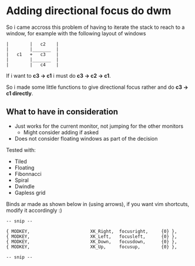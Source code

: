 # Adding directional focus do dwm

So i came accross this problem of having to iterate the stack to reach to a window, for example with the following layout of windows
```
|        |   c2    |
|        |_______  |
|   c1   +   c3    |
|        |_______  |
|        |   c4    |
```

If i want to **c3 -> c1** i must do **c3 -> c2 -> c1**. 

So i made some little functions to give directional focus rather and do **c3 -> c1 directly**.

## What to have in consideration

- Just works for the current monitor, not jumping for the other monitors
  - Might consider adding if asked   
- Does not consider floating windows as part of the decision

Tested with:
- Tiled
- Floating
- Fibonnacci
- Spiral 
- Dwindle
- Gapless grid


Binds ar made as shown below in (using arrows), if you want vim shortcuts, modify it accordingly :) 
```
-- snip --

{ MODKEY,                       XK_Right,  focusright,     {0} },
{ MODKEY,                       XK_Left,   focusleft,      {0} },
{ MODKEY,                       XK_Down,   focusdown,      {0} },
{ MODKEY,                       XK_Up,     focusup,        {0} },

-- snip -- 
```


